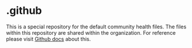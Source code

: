 # .github

This is a special repository for the default community health files. The files within this repository are shared within the organization. For reference please visit [Github docs](https://docs.github.com/en/communities/setting-up-your-project-for-healthy-contributions/creating-a-default-community-health-file#supported-file-types) about this. 

